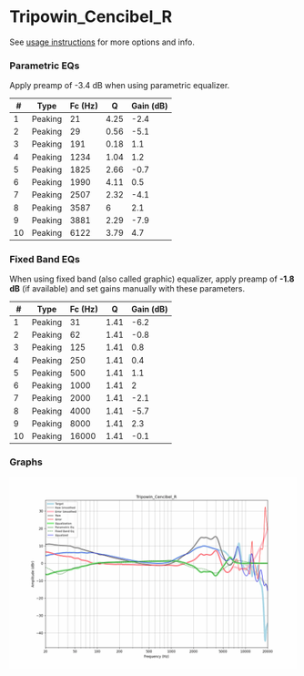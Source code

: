 # Tripowin_Cencibel_R
See [usage instructions](https://github.com/jaakkopasanen/AutoEq#usage) for more options and info.

### Parametric EQs
Apply preamp of -3.4 dB when using parametric equalizer.

|   # | Type    |   Fc (Hz) |    Q |   Gain (dB) |
|-----|---------|-----------|------|-------------|
|   1 | Peaking |        21 | 4.25 |        -2.4 |
|   2 | Peaking |        29 | 0.56 |        -5.1 |
|   3 | Peaking |       191 | 0.18 |         1.1 |
|   4 | Peaking |      1234 | 1.04 |         1.2 |
|   5 | Peaking |      1825 | 2.66 |        -0.7 |
|   6 | Peaking |      1990 | 4.11 |         0.5 |
|   7 | Peaking |      2507 | 2.32 |        -4.1 |
|   8 | Peaking |      3587 | 6    |         2.1 |
|   9 | Peaking |      3881 | 2.29 |        -7.9 |
|  10 | Peaking |      6122 | 3.79 |         4.7 |

### Fixed Band EQs
When using fixed band (also called graphic) equalizer, apply preamp of **-1.8 dB** (if available) and set gains manually with these parameters.

|   # | Type    |   Fc (Hz) |    Q |   Gain (dB) |
|-----|---------|-----------|------|-------------|
|   1 | Peaking |        31 | 1.41 |        -6.2 |
|   2 | Peaking |        62 | 1.41 |        -0.8 |
|   3 | Peaking |       125 | 1.41 |         0.8 |
|   4 | Peaking |       250 | 1.41 |         0.4 |
|   5 | Peaking |       500 | 1.41 |         1.1 |
|   6 | Peaking |      1000 | 1.41 |         2   |
|   7 | Peaking |      2000 | 1.41 |        -2.1 |
|   8 | Peaking |      4000 | 1.41 |        -5.7 |
|   9 | Peaking |      8000 | 1.41 |         2.3 |
|  10 | Peaking |     16000 | 1.41 |        -0.1 |

### Graphs
![](./Tripowin_Cencibel_R.png)
